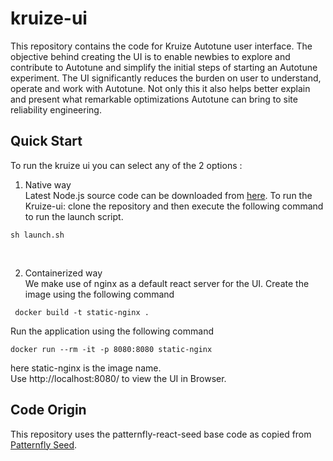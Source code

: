 # kruize-ui
This repository contains the code for Kruize Autotune user interface. The objective behind creating the UI is to enable newbies to explore and contribute to Autotune and simplify the initial steps of starting an Autotune experiment. The UI significantly reduces the burden on user to understand, operate and work with Autotune. Not only this it also helps better explain and present what remarkable optimizations Autotune can bring to site reliability engineering.

## Quick Start
To run the kruize ui you can select any of the 2 options :

1. Native way<br />
Latest Node.js source code can be downloaded from [here](https://nodejs.org/en/download/).
To run the Kruize-ui: clone the repository and then execute the following command to run the launch script.<br />
```
sh launch.sh
```
<br />

2. Containerized way<br />
We make use of nginx as a default react server for the UI.
Create the image using the following command<br />

```
 docker build -t static-nginx .
```
Run the application using the following command

```
docker run --rm -it -p 8080:8080 static-nginx
```
here static-nginx is the image name.<br />
Use http://localhost:8080/ to view the UI in Browser.

## Code Origin
This repository uses the patternfly-react-seed base code as copied from [Patternfly Seed](https://github.com/patternfly/patternfly-react-seed).
